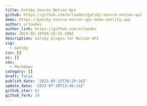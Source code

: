 ```yaml
---
title: Gatsby Source Notion Api
github: https://github.com/orlowdev/gatsby-source-notion-api
demo: https://gatsby-source-notion-api-demo.netlify.app
author: orlowdev
author_link: https://github.com/orlowdev
date: 2024-02-19T04:26:42.508Z
description: Gatsby plugin for Notion API
ssg:
  - Gatsby
css: []
ui: []
cms:
  - Markdown
category: []
draft: false
publish_date: '2021-05-15T20:29:16Z'
update_date: '2022-07-30T13:46:13Z'
github_star: 61
github_fork: 18
---
```

